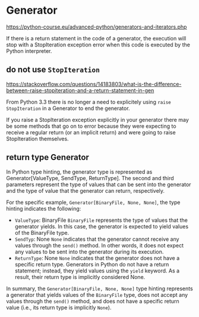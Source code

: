 # Generator
https://python-course.eu/advanced-python/generators-and-iterators.php

If there is a return statement in the code of a generator, the execution will stop 
with a StopIteration exception error when this code is executed by the Python interpreter.

## do not use `StopIteration`
https://stackoverflow.com/questions/14183803/what-is-the-difference-between-raise-stopiteration-and-a-return-statement-in-gen

From Python 3.3 there is no longer a need to explicitely using `raise StopIteration` in a Generator to end the generator. 

If you raise a StopIteration exception explicitly in your generator there may be some methods that go on to error because they were expecting to receive a regular return (or an implicit return) and were going to raise StopIteration themselves. 

## return type Generator
In Python type hinting, the generator type is represented as Generator[ValueType, SendType, ReturnType]. The second and third parameters represent the type of values that can be sent into the generator and the type of value that the generator can return, respectively.

For the specific example, `Generator[BinaryFile, None, None]`, the type hinting indicates the following:
- `ValueType`: BinaryFile
  `BinaryFile` represents the type of values that the generator yields. In this case, the generator is expected to yield values of the BinaryFile type.
- `SendTyp`: None
  `None` indicates that the generator cannot receive any values through the `send()` method. In other words, it does not expect any values to be sent into the generator during its execution.
- `ReturnType`: None
  `None` indicates that the generator does not have a specific return type. Generators in Python do not have a return statement; instead, they yield values using the `yield` keyword. As a result, their return type is implicitly considered None.

In summary, the `Generator[BinaryFile, None, None]` type hinting represents a generator that yields values of the `BinaryFile` type, does not accept any values through the `send()` method, and does not have a specific return value (i.e., its return type is implicitly `None`).
